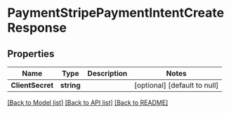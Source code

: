 # PaymentStripePaymentIntentCreateResponse

## Properties
Name | Type | Description | Notes
------------ | ------------- | ------------- | -------------
**ClientSecret** | **string** |  | [optional] [default to null]

[[Back to Model list]](../README.md#documentation-for-models) [[Back to API list]](../README.md#documentation-for-api-endpoints) [[Back to README]](../README.md)


